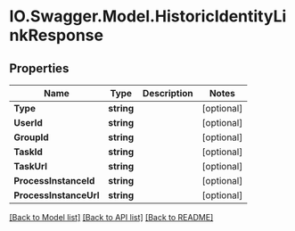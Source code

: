 # IO.Swagger.Model.HistoricIdentityLinkResponse
## Properties

Name | Type | Description | Notes
------------ | ------------- | ------------- | -------------
**Type** | **string** |  | [optional] 
**UserId** | **string** |  | [optional] 
**GroupId** | **string** |  | [optional] 
**TaskId** | **string** |  | [optional] 
**TaskUrl** | **string** |  | [optional] 
**ProcessInstanceId** | **string** |  | [optional] 
**ProcessInstanceUrl** | **string** |  | [optional] 

[[Back to Model list]](../README.md#documentation-for-models) [[Back to API list]](../README.md#documentation-for-api-endpoints) [[Back to README]](../README.md)

